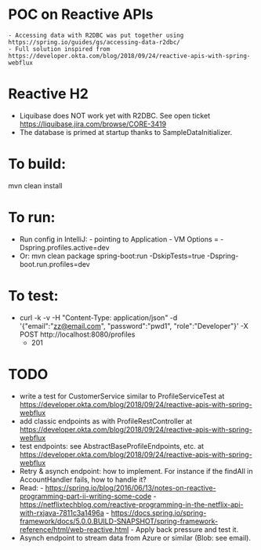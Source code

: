 # POC on Reactive APIs
    - Accessing data with R2DBC was put together using https://spring.io/guides/gs/accessing-data-r2dbc/
    - Full solution inspired from https://developer.okta.com/blog/2018/09/24/reactive-apis-with-spring-webflux


# Reactive H2
- Liquibase does NOT work yet with R2DBC. See open ticket https://liquibase.jira.com/browse/CORE-3419
- The database is primed at startup thanks to SampleDataInitializer.


# To build:
mvn clean install


# To run:
- Run config in IntelliJ:
       - pointing to Application
       - VM Options = -Dspring.profiles.active=dev
- Or: mvn clean package spring-boot:run -DskipTests=true -Dspring-boot.run.profiles=dev


# To test:
- curl -k -v -H "Content-Type: application/json" -d '{"email":"zz@email.com", "password":"pwd1", "role":"Developer"}' -X POST http://localhost:8080/profiles
    - 201

   
# TODO
- write a test for CustomerService similar to ProfileServiceTest at https://developer.okta.com/blog/2018/09/24/reactive-apis-with-spring-webflux
- add classic endpoints as with ProfileRestController at https://developer.okta.com/blog/2018/09/24/reactive-apis-with-spring-webflux
- test endpoints: see AbstractBaseProfileEndpoints, etc. at https://developer.okta.com/blog/2018/09/24/reactive-apis-with-spring-webflux
- Retry & asynch endpoint: how to implement. For instance if the findAll in AccountHandler fails, how to handle it?
- Read:
        - https://spring.io/blog/2016/06/13/notes-on-reactive-programming-part-ii-writing-some-code
        - https://netflixtechblog.com/reactive-programming-in-the-netflix-api-with-rxjava-7811c3a1496a
        - https://docs.spring.io/spring-framework/docs/5.0.0.BUILD-SNAPSHOT/spring-framework-reference/html/web-reactive.html
        - Apply back pressure and test it.    
- Asynch endpoint to stream data from Azure or similar (Blob: see email). 

